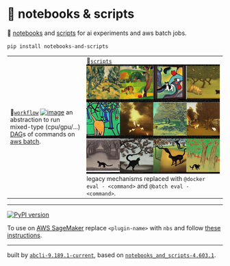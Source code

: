 # 📜 notebooks & scripts

📜 [notebooks](./notebooks) and [scripts](./scripts) for ai experiments and aws batch jobs.

```bash
pip install notebooks-and-scripts
```

|   |   |
| --- | --- |
| 📜[`workflow`](https://github.com/kamangir/notebooks-and-scripts/tree/main/notebooks_and_scripts/workflow) [![image](https://kamangir-public.s3.ca-central-1.amazonaws.com/hourglass/workflow.gif?raw=true)](https://github.com/kamangir/notebooks-and-scripts/tree/main/notebooks_and_scripts/workflow) an abstraction to run mixed-type (cpu/gpu/...) [DAG](https://networkx.org/documentation/stable/reference/classes/digraph.html)s of commands on [aws batch](https://aws.amazon.com/batch/). | 📜[`scripts`](https://github.com/kamangir/notebooks-and-scripts/tree/main/scripts) [![image](https://github.com/kamangir/assets/blob/main/nbs/3x4.jpg?raw=true)](https://github.com/kamangir/notebooks-and-scripts/tree/main/scripts) legacy mechanisms replaced with `@docker eval - <command>` and `@batch eval - <command>`. |

---

[![PyPI version](https://img.shields.io/pypi/v/notebooks-and-scripts.svg)](https://pypi.org/project/notebooks-and-scripts/)

To use on [AWS SageMaker](https://aws.amazon.com/sagemaker/) replace `<plugin-name>` with `nbs` and follow [these instructions](https://github.com/kamangir/notebooks-and-scripts/blob/main/SageMaker.md).

---
built by [`abcli-9.189.1-current`](https://github.com/kamangir/awesome-bash-cli), based on [`notebooks_and_scripts-4.603.1`](https://github.com/kamangir/openai-commands).
